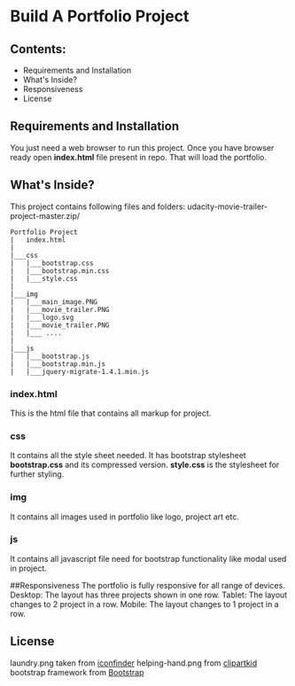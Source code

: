 # Build A Portfolio Project

## Contents:
* Requirements and Installation
* What's Inside?
* Responsiveness
* License

## Requirements and Installation
You just need a web browser to run this project. Once you have browser ready open __index.html__ file present in repo. That will load the portfolio.

## What's Inside?
This project contains following files and folders:
udacity-movie-trailer-project-master.zip/
```
Portfolio Project
|   index.html
|
|___css
|   |___bootstrap.css
|   |___bootstrap.min.css
|   |___style.css
|
|___img
|   |___main_image.PNG
|   |___movie_trailer.PNG
|   |___logo.svg
|   |___movie_trailer.PNG
|   |___ ....
|
|___js
|   |___bootstrap.js
|   |___bootstrap.min.js
|   |___jquery-migrate-1.4.1.min.js
```
### index.html
This is the html file that contains all markup for project.
### css
It contains all the style sheet needed. It has bootstrap stylesheet __bootstrap.css__ and its compressed version. 
__style.css__ is the stylesheet for further styling.
### img
It contains all images used in portfolio like logo, project art etc.

### js
It contains all javascript file need for bootstrap functionality like modal used in project.

##Responsiveness
The portfolio is fully responsive for all range of devices.
Desktop: The layout has three projects shown in one row.
Tablet: The layout changes to 2 project in a row.
Mobile: The layout changes to 1 project in a row.
## License
laundry.png taken from [iconfinder](https://cdn0.iconfinder.com/data/icons/hotel-vacation/33/laundry-512.png)
helping-hand.png from [clipartkid](http://www.clipartkid.com/images/136/wearechangetv-us-the-ultimate-exit-strategy-TA4kS3-clipart.jpg)
bootstrap framework from [Bootstrap](http://getbootstrap.com/)



